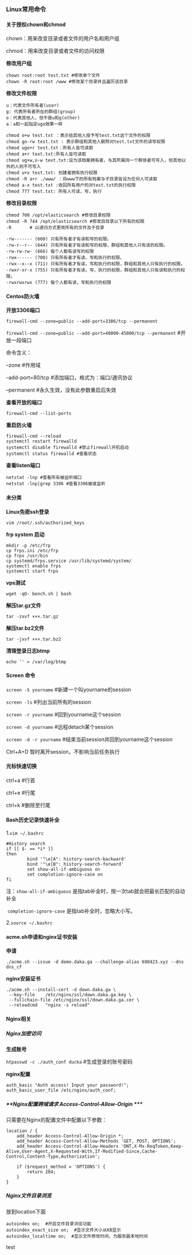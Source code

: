 ### Linux常用命令

#### 关于授权chown和chmod

chown：用来改变目录或者文件的用户名和用户组

chmod：用来改变目录或者文件的访问权限

**修改用户组**

```
chown root:root test.txt #修改单个文件
chown -R root:root /www #修改某个目录并且遍历该目录
```

**修改文件权限**

```
u：代表文件所有者(user) 
g: 代表所有者所在的群组(group) 
o：代表其他人，但不是u和g(other)
a：a和一起指定ugo效果一样
```

```
chmod o+w test.txt ：表示给其他人授予写test.txt这个文件的权限
chmod go-rw test.txt : 表示群组和其他人删除对test.txt文件的读写权限
chmod ugo+r test.txt：所有人皆可读取
chmod a+r text.txt:所有人皆可读取
chmod ug+w,o-w text.txt:设为该档案拥有者，与其所属同一个群体者可写入，但其他以外的人则不可写入
chmod u+x test.txt: 创建者拥有执行权限 
chmod -R a+r ./www/ ：将www下的所有档案与子目录皆设为任何人可读取
chmod a-x test.txt :收回所有用户的对test.txt的执行权限
chmod 777 test.txt: 所有人可读，写，执行
```

**修改目录权限**

```
chmod 700 /opt/elasticsearch #修改目录权限 
chmod -R 744 /opt/elasticsearch #修改目目录以下所有的权限  
-R       # 以递归方式更改所有的文件及子目录
```

```
-rw------- (600) 只有所有者才有读和写的权限。 
-rw-r--r-- (644) 只有所有者才有读和写的权限，群组和其他人只有读的权限。 
-rw-rw-rw- (666) 每个人都有读写的权限 
-rwx------ (700) 只有所有者才有读，写和执行的权限。 
-rwx--x--x (711) 只有所有者才有读，写和执行的权限，群组和其他人只有执行的权限。 
-rwxr-xr-x (755) 只有所有者才有读，写，执行的权限，群组和其他人只有读和执行的权限。 
-rwxrwxrwx (777) 每个人都有读，写和执行的权限
```



#### Centos防火墙

**开放3306端口**

`firewall-cmd --zone=public --add-port=3306/tcp --permanent`

`firewall-cmd --zone=public --add-port=40000-45000/tcp --permanent` #开放一段端口

命令含义：

–zone #作用域

–add-port=80/tcp #添加端口，格式为：端口/通讯协议

–permanent #永久生效，没有此参数重启后失效

**查看开放的端口**

`firewall-cmd --list-ports`

**重启防火墙**

```
firewall-cmd --reload 
systemctl restart firewalld 
systemctl disable firewalld #禁止firewall开机启动
systemctl status firewalld #查看状态
```

**查看listen端口**

```
netstat -lnp #查看所有被监听端口
netstat -lnp|grep 3306 #查看3306被谁监听
```

#### 未分类

**Linux免密ssh登录**

`vim /root/.ssh/authorized_keys`

**frp system 启动**

```
mkdir -p /etc/frp
cp frps.ini /etc/frp
cp frps /usr/bin
cp systemd/frps.service /usr/lib/systemd/system/
systemctl enable frps
systemctl start frps
```

**vps测试**

`wget -qO- bench.sh | bash`

**解压tar.gz文件**

`tar -zxvf ×××.tar.gz`

**解压tar.bz2文件**

`tar -jxvf ×××.tar.bz2`

**清理登录日志btmp**

`echo '' > /var/log/btmp`

#### Screen 命令

`screen -S yourname` #新建一个叫yourname的session

`screen -ls` #列出当前所有的session

`screen -r yourname` #回到yourname这个session

`screen -d yourname` #远程detach某个session

`screen -d -r yourname` #结束当前session并回到yourname这个session

Ctrl+A+D 暂时离开session，不影响当前任务执行

#### 光标快速切换

ctrl+a #行首

ctrl+e #行尾

ctrl+k #删除至行尾

#### Bash历史记录快速补全

1.`vim ~/.bashrc`

```
#History search
if [[ $- == *i* ]]
then
        bind '"\e[A": history-search-backward'
        bind '"\e[B": history-search-forward'
        set show-all-if-ambiguous on
        set completion-ignore-case on
fi
```

注：`show-all-if-ambiguous` 是指tab补全时，按一次tab就会把最长匹配的自动补全

​		`completion-ignore-case` 是指tab补全时，忽略大小写。

2.`source ~/.bashrc`

#### acme.sh申请和nginx证书安装

**申请**

`./acme.sh --issue -d demo.daka.ga --challenge-alias 698423.xyz --dns dns_cf`

**nginx安装证书**

```
./acme.sh --install-cert -d down.daka.ga \
 --key-file    /etc/nginx/ssl/down.daka.ga.key \
 --fullchain-file /etc/nginx/ssl/down.daka.ga.cer \
 --reloadcmd   "nginx -s reload"
```

#### Nginx相关

##### **Nginx加密访问**

**生成账号**

`htpasswd -c ./auth_conf ducka` #生成登录的账号密码

**nginx配置**

```
auth_basic "Auth access! Input your password!";
auth_basic_user_file /etc/nginx/auth_conf;
```

##### **Nginx配置跨域请求 Access-Control-Allow-Origin ***

只需要在Nginx的配置文件中配置以下参数：

```
location / {  
    add_header Access-Control-Allow-Origin *;
    add_header Access-Control-Allow-Methods 'GET, POST, OPTIONS';
    add_header Access-Control-Allow-Headers 'DNT,X-Mx-ReqToken,Keep-Alive,User-Agent,X-Requested-With,If-Modified-Since,Cache-Control,Content-Type,Authorization';

    if ($request_method = 'OPTIONS') {
        return 204;
    }
} 
```

##### Nginx文件目录浏览

放到location下面

```
autoindex on;  #开启文件目录浏览功能
autoindex_exact_size on;  #显示文件大小从KB显示
autoindex_localtime on;  #显示文件修改时间，为服务器本地时间
```

test 
